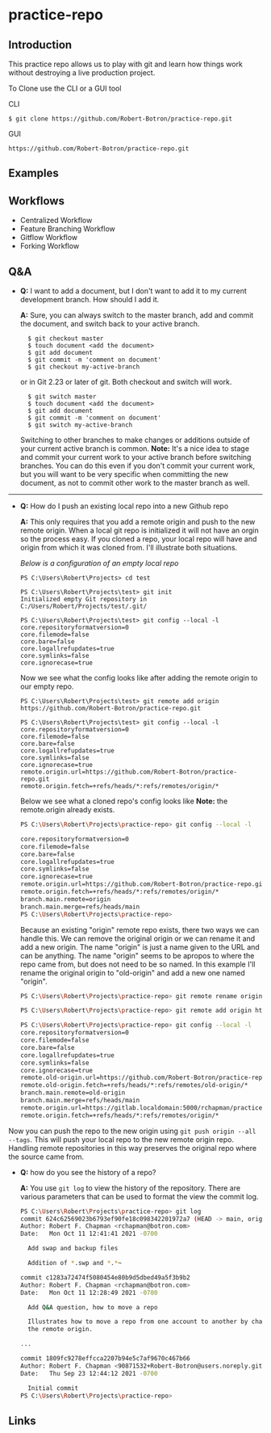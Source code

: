 # practice-repo

## Introduction
This practice repo allows us to play with git and learn how things work without destroying a live production project.  

To Clone use the CLI or a GUI tool

CLI
```
$ git clone https://github.com/Robert-Botron/practice-repo.git
```

GUI
```
https://github.com/Robert-Botron/practice-repo.git
```

## Examples

## Workflows
 
* Centralized Workflow
* Feature Branching Workflow
* Gitflow Workflow
* Forking Workflow
  
## Q&A

* **Q:** I want to add a document, but I don't want to add it to my current development branch.  How should I add it.

     **A:** Sure, you can always switch to the master branch, add and commit the document, and switch back to your active branch.

   ```
     $ git checkout master
     $ touch document <add the document>
     $ git add document
     $ git commit -m 'comment on document'
     $ git checkout my-active-branch
   ``` 
     or in Git 2.23 or later of git.  Both checkout and switch will work.
   ```
     $ git switch master
     $ touch document <add the document>
     $ git add document
     $ git commit -m 'comment on document'
     $ git switch my-active-branch
   ```
     Switching to other branches to make changes or additions outside of your current active branch is common. 
     **Note:** It's a nice idea to stage and commit your current work to your active branch before switching branches.  You can do this even if you don't commit your current work, but you will want to be very specific when committing the new document, as not to commit other work to the master branch as well.  
---
* **Q:** How do I push an existing local repo into a new Github repo
  
     **A:** This only requires that you add a remote origin and push to the new remote origin. When a local git repo is initialized it will not have an orgin so the process easy.  If you cloned a repo, your local repo will have and origin from which it was cloned from. I'll illustrate both situations.
     
     *Below is a configuration of an empty local repo*

     ```
     PS C:\Users\Robert\Projects> cd test

     PS C:\Users\Robert\Projects\test> git init
     Initialized empty Git repository in C:/Users/Robert/Projects/test/.git/

     PS C:\Users\Robert\Projects\test> git config --local -l
     core.repositoryformatversion=0
     core.filemode=false
     core.bare=false
     core.logallrefupdates=true
     core.symlinks=false
     core.ignorecase=true
     ``` 
     Now we see what the config looks like after adding the remote origin to our empty repo.
     ```
     PS C:\Users\Robert\Projects\test> git remote add origin https://github.com/Robert-Botron/practice-repo.git

     PS C:\Users\Robert\Projects\test> git config --local -l
     core.repositoryformatversion=0
     core.filemode=false
     core.bare=false
     core.logallrefupdates=true
     core.symlinks=false
     core.ignorecase=true
     remote.origin.url=https://github.com/Robert-Botron/practice-repo.git
     remote.origin.fetch=+refs/heads/*:refs/remotes/origin/*
     ```
     Below we see what a cloned repo's config looks like    **Note:** the remote.origin already exists.

     ```bash
     PS C:\Users\Robert\Projects\practice-repo> git config --local -l

     core.repositoryformatversion=0
     core.filemode=false
     core.bare=false
     core.logallrefupdates=true
     core.symlinks=false
     core.ignorecase=true
     remote.origin.url=https://github.com/Robert-Botron/practice-repo.git
     remote.origin.fetch=+refs/heads/*:refs/remotes/origin/*
     branch.main.remote=origin
     branch.main.merge=refs/heads/main
     PS C:\Users\Robert\Projects\practice-repo>
     ```

     Because an existing "origin" remote repo exists, there two ways we can handle this.  We can remove the original origin or we can rename it and add a new origin.  The name "origin" is just a name given to the URL and can be anything.  The name "origin" seems to be apropos to where the repo came from, but does not need to be so named.  In this example I'll rename the original origin to "old-origin" and add a new one named "origin".

     ```bash
     PS C:\Users\Robert\Projects\practice-repo> git remote rename origin old-origin

     PS C:\Users\Robert\Projects\practice-repo> git remote add origin https://gitlab.localdomain:5000/rchapman/practice-repo.git

     PS C:\Users\Robert\Projects\practice-repo> git config --local -l
     core.repositoryformatversion=0
     core.filemode=false
     core.bare=false
     core.logallrefupdates=true
     core.symlinks=false
     core.ignorecase=true
     remote.old-origin.url=https://github.com/Robert-Botron/practice-repo.git
     remote.old-origin.fetch=+refs/heads/*:refs/remotes/old-origin/*
     branch.main.remote=old-origin
     branch.main.merge=refs/heads/main
     remote.origin.url=https://gitlab.localdomain:5000/rchapman/practice-repo.git
     remote.origin.fetch=+refs/heads/*:refs/remotes/origin/*

     ```

Now you can push the repo to the new origin using `git push origin --all --tags`.  This will push your local repo to the new remote origin repo. Handling remote repositories in this way preserves the original repo where the source came from.

* **Q:** how do you see the history of a repo?
  
  **A:** You use ```git log``` to view the history of the repository.  There are various parameters that can be used to format the view the commit log.

  ```bash
  PS C:\Users\Robert\Projects\practice-repo> git log
  commit 624c62569023b6793ef90fe18c098342201972a7 (HEAD -> main, origin/main, origin/HEAD)
  Author: Robert F. Chapman <rchapman@botron.com>
  Date:   Mon Oct 11 12:41:41 2021 -0700

    Add swap and backup files

    Addition of *.swp and *.*~

  commit c1283a72474f5080454e80b9d5dbed49a5f3b9b2
  Author: Robert F. Chapman <rchapman@botron.com>
  Date:   Mon Oct 11 12:28:49 2021 -0700

    Add Q&A question, how to move a repo

    Illustrates how to move a repo from one account to another by changing
    the remote origin.

  ...

  commit 1809fc9278effcca2207b94e5c7af9670c467b66
  Author: Robert F. Chapman <90871532+Robert-Botron@users.noreply.github.com>
  Date:   Thu Sep 23 12:44:12 2021 -0700

    Initial commit
  PS C:\Users\Robert\Projects\practice-repo>
  ```

## Links
